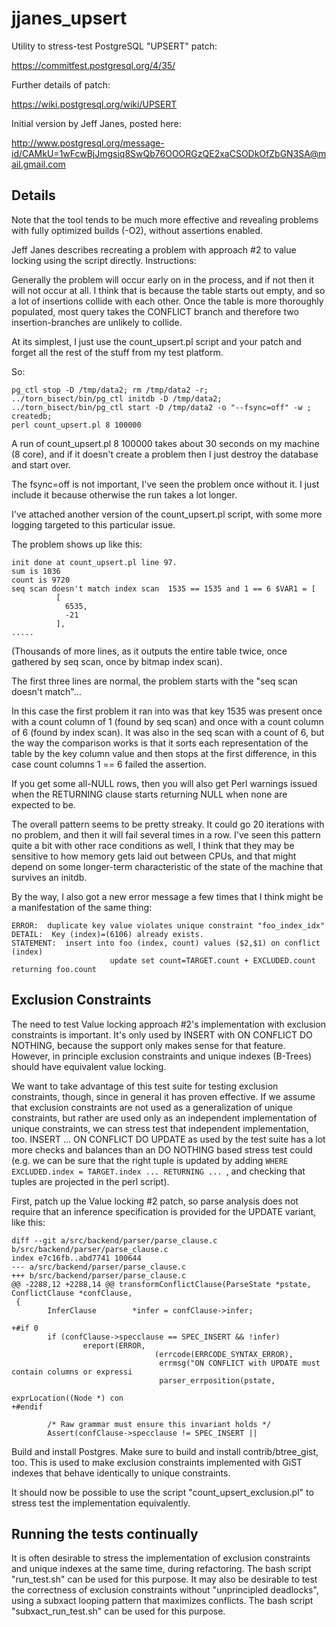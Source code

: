 jjanes_upsert
=============

Utility to stress-test PostgreSQL "UPSERT" patch:

  https://commitfest.postgresql.org/4/35/

Further details of patch:

  https://wiki.postgresql.org/wiki/UPSERT

Initial version by Jeff Janes, posted here:

http://www.postgresql.org/message-id/CAMkU=1wFcwBjJmgsiq8SwQb76OOORGzQE2xaCSODkOfZbGN3SA@mail.gmail.com

Details
-------

Note that the tool tends to be much more effective and revealing problems with
fully optimized builds (-O2), without assertions enabled.

Jeff Janes describes recreating a problem with approach #2 to value locking
using the script directly. Instructions:

Generally the problem will occur early on in the process, and if not then it
will not occur at all.  I think that is because the table starts out empty, and
so a lot of insertions collide with each other.  Once the table is more
thoroughly populated, most query takes the CONFLICT branch and therefore two
insertion-branches are unlikely to collide.

At its simplest, I just use the count_upsert.pl script and your patch and
forget all the rest of the stuff from my test platform.

So:

```
pg_ctl stop -D /tmp/data2; rm /tmp/data2 -r;
../torn_bisect/bin/pg_ctl initdb -D /tmp/data2;
../torn_bisect/bin/pg_ctl start -D /tmp/data2 -o "--fsync=off" -w ;
createdb;
perl count_upsert.pl 8 100000
```

A run of count_upsert.pl 8 100000 takes about 30 seconds on my machine (8
core), and if it doesn't create a problem then I just destroy the database and
start over.

The fsync=off is not important, I've seen the problem once without it.  I just
include it because otherwise the run takes a lot longer.

I've attached another version of the count_upsert.pl script, with some more
logging targeted to this particular issue.

The problem shows up like this:

```
init done at count_upsert.pl line 97.
sum is 1036
count is 9720
seq scan doesn't match index scan  1535 == 1535 and 1 == 6 $VAR1 = [
          [
            6535,
            -21
          ],
.....
```
(Thousands of more lines, as it outputs the entire table twice, once gathered
by seq scan, once by bitmap index scan).

The first three lines are normal, the problem starts with the "seq scan doesn't
match"...

In this case the first problem it ran into was that key 1535 was present once
with a count column of 1 (found by seq scan) and once with a count column of 6
(found by index scan).  It was also in the seq scan with a count of 6, but the
way the comparison works is that it sorts each representation of the table by
the key column value and then stops at the first difference, in this case count
columns 1 == 6 failed the assertion.

If you get some all-NULL rows, then you will also get Perl warnings issued when
the RETURNING clause starts returning NULL when none are expected to be.

The overall pattern seems to be pretty streaky.  It could go 20 iterations with
no problem, and then it will fail several times in a row.  I've seen this
pattern quite a bit with other race conditions as well, I think that they may
be sensitive to how memory gets laid out between CPUs, and that might depend on
some longer-term characteristic of the state of the machine that survives an
initdb.

By the way, I also got a new error message a few times that I think might be a
manifestation of the same thing:

```
ERROR:  duplicate key value violates unique constraint "foo_index_idx"
DETAIL:  Key (index)=(6106) already exists.
STATEMENT:  insert into foo (index, count) values ($2,$1) on conflict
(index)
                      update set count=TARGET.count + EXCLUDED.count
returning foo.count
```

Exclusion Constraints
---------------------
The need to test Value locking approach #2's implementation with exclusion
constraints is important.  It's only used by INSERT with ON CONFLICT DO
NOTHING, because the support only makes sense for that feature.  However, in
principle exclusion constraints and unique indexes (B-Trees) should have
equivalent value locking.

We want to take advantage of this test suite for testing exclusion constraints,
though, since in general it has proven effective.  If we assume that exclusion
constraints are not used as a generalization of unique constraints, but rather
are used only as an independent implementation of unique constraints, we can
stress test that independent implementation, too.  INSERT ... ON CONFLICT DO
UPDATE as used by the test suite has a lot more checks and balances than an DO
NOTHING based stress test could (e.g. we can be sure that the right tuple is
updated by adding `WHERE EXCLUDED.index = TARGET.index ... RETURNING ... `, and
checking that tuples are projected in the perl script).

First, patch up the Value locking #2 patch, so parse analysis does not require
that an inference specification is provided for the UPDATE variant, like this:

```
diff --git a/src/backend/parser/parse_clause.c b/src/backend/parser/parse_clause.c
index e7c16fb..abd7741 100644
--- a/src/backend/parser/parse_clause.c
+++ b/src/backend/parser/parse_clause.c
@@ -2288,12 +2288,14 @@ transformConflictClause(ParseState *pstate, ConflictClause *confClause,
 {
        InferClause        *infer = confClause->infer;

+#if 0
        if (confClause->specclause == SPEC_INSERT && !infer)
                ereport(ERROR,
                                (errcode(ERRCODE_SYNTAX_ERROR),
                                 errmsg("ON CONFLICT with UPDATE must contain columns or expressi
                                 parser_errposition(pstate,
                                                                        exprLocation((Node *) con
+#endif

        /* Raw grammar must ensure this invariant holds */
        Assert(confClause->specclause != SPEC_INSERT ||
```

Build and install Postgres.  Make sure to build and install contrib/btree_gist,
too.  This is used to make exclusion constraints implemented with GiST indexes
that behave identically to unique constraints.

It should now be possible to use the script "count_upsert_exclusion.pl" to
stress test the implementation equivalently.

Running the tests continually
-----------------------------

It is often desirable to stress the implementation of exclusion constraints and
unique indexes at the same time, during refactoring.  The bash script
"run_test.sh" can be used for this purpose.  It may also be desirable to test
the correctness of exclusion constraints without "unprincipled deadlocks",
using a subxact looping pattern that maximizes conflicts.  The bash script
"subxact_run_test.sh" can be used for this purpose.
